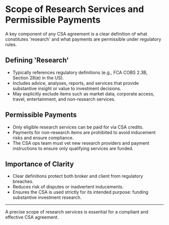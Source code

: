 # Scope of Research Services and Permissible Payments

A key component of any CSA agreement is a clear definition of what constitutes 'research' and what payments are permissible under regulatory rules.

## Defining 'Research'
- Typically references regulatory definitions (e.g., FCA COBS 2.3B, Section 28(e) in the US).
- Includes advice, analyses, reports, and services that provide substantive insight or value to investment decisions.
- May explicitly exclude items such as market data, corporate access, travel, entertainment, and non-research services.

## Permissible Payments
- Only eligible research services can be paid for via CSA credits.
- Payments for non-research items are prohibited to avoid inducement risks and ensure compliance.
- The CSA ops team must vet new research providers and payment instructions to ensure only qualifying services are funded.

## Importance of Clarity
- Clear definitions protect both broker and client from regulatory breaches.
- Reduces risk of disputes or inadvertent inducements.
- Ensures the CSA is used strictly for its intended purpose: funding substantive investment research.

---

A precise scope of research services is essential for a compliant and effective CSA agreement. 